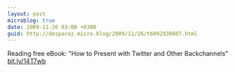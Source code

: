 ```yaml
---
layout: post
microblog: true
date: 2009-11-26 03:00 +0300
guid: http://desparoz.micro.blog/2009/11/26/t6092939807.html
---
```

Reading free eBook: "How to Present with Twitter and Other Backchannels" [bit.ly/14T7wb](http://bit.ly/14T7wb)
